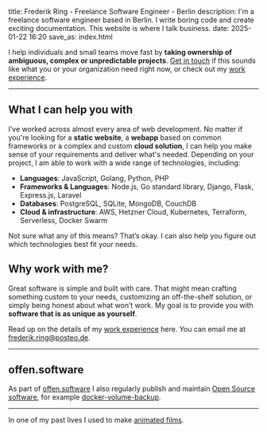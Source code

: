title: Frederik Ring - Freelance Software Engineer - Berlin
description: I'm a freelance software engineer based in Berlin. I write boring code and create exciting documentation. This website is where I talk business.
date: 2025-01-22 16:20
save_as: index.html

I help individuals and small teams move fast by __taking ownership of ambiguous, complex or unpredictable projects__.
[Get in touch](mailto:frederik.ring@posteo.de) if this sounds like what you or your organization need right now, or check out my [work experience](/experience/).

---

## What I can help you with

I’ve worked across almost every area of web development.
No matter if you're looking for a **static website**, a **webapp** based on common frameworks or a complex and custom **cloud solution**, I can help you make sense of your requirements and deliver what's needed.
Depending on your project, I am able to work with a wide range of technologies, including:

- **Languages**:  JavaScript, Golang, Python, PHP
- **Frameworks & Languages**: Node.js, Go standard library, Django, Flask, Express.js, Laravel
- **Databases**: PostgreSQL, SQLite, MongoDB, CouchDB
- **Cloud & infrastructure**: AWS, Hetzner Cloud, Kubernetes, Terraform, Serverless, Docker Swarm

Not sure what any of this means?
That’s okay.
I can also help you figure out which technologies best fit your needs.

## Why work with me?

Great software is simple and built with care.
That might mean crafting something custom to your needs, customizing an off-the-shelf solution, or simply being honest about what won’t work.
My goal is to provide you with **software that is as unique as yourself**.

Read up on the details of my [work experience](/experience/) here.
You can email me at [frederik.ring@posteo.de](frederik.ring@posteo.de).

---

## offen.software

As part of [offen.software](https://www.offen.software) I also regularly publish and maintain [Open Source software](https://github.com/offen), for example [docker-volume-backup](https://github.com/offen/docker-volume-backup).

---

In one of my past lives I used to make [animated films](https://films.frederikring.com).
